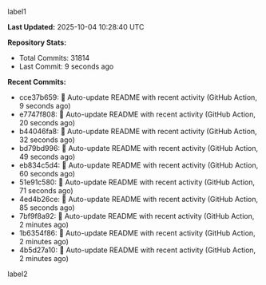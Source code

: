 
label1 
<!-- ACTIVITY_START -->
**Last Updated:** 2025-10-04 10:28:40 UTC

**Repository Stats:**
- Total Commits: 31814
- Last Commit: 9 seconds ago

**Recent Commits:**
- cce37b659: 🤖 Auto-update README with recent activity (GitHub Action, 9 seconds ago)
- e7747f808: 🤖 Auto-update README with recent activity (GitHub Action, 20 seconds ago)
- b44046fa8: 🤖 Auto-update README with recent activity (GitHub Action, 32 seconds ago)
- bd79bd996: 🤖 Auto-update README with recent activity (GitHub Action, 49 seconds ago)
- eb834c5d4: 🤖 Auto-update README with recent activity (GitHub Action, 60 seconds ago)
- 51e91c580: 🤖 Auto-update README with recent activity (GitHub Action, 71 seconds ago)
- 4ed4b26ce: 🤖 Auto-update README with recent activity (GitHub Action, 85 seconds ago)
- 7bf9f8a92: 🤖 Auto-update README with recent activity (GitHub Action, 2 minutes ago)
- 1b6354f86: 🤖 Auto-update README with recent activity (GitHub Action, 2 minutes ago)
- 4b5d27a10: 🤖 Auto-update README with recent activity (GitHub Action, 2 minutes ago)
<!-- ACTIVITY_END -->

label2
